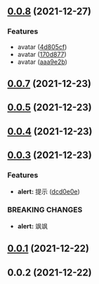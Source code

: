 ## [0.0.8](http://gitlab.skio.cn/web-core/react-web/compare/v0.0.7...v0.0.8) (2021-12-27)


### Features

* avatar ([4d805cf](http://gitlab.skio.cn/web-core/react-web/commit/4d805cf58ca6d82c2af88f73ede27f12400ddf0d))
* avatar ([170d877](http://gitlab.skio.cn/web-core/react-web/commit/170d8774a62d2bb857642a8d6bb3b1c2da922ccd))
* avatar ([aaa9e2b](http://gitlab.skio.cn/web-core/react-web/commit/aaa9e2b438613322728d6c7abbd1c2ef7a091a94))



## [0.0.7](http://gitlab.skio.cn/web-core/react-web/compare/v0.0.5...v0.0.7) (2021-12-23)



## [0.0.5](http://gitlab.skio.cn/web-core/react-web/compare/v0.0.4...v0.0.5) (2021-12-23)



## [0.0.4](http://gitlab.skio.cn/web-core/react-web/compare/v0.0.3...v0.0.4) (2021-12-23)



## [0.0.3](http://gitlab.skio.cn/web-core/react-web/compare/v0.0.1...v0.0.3) (2021-12-23)


### Features

* **alert:** 提示 ([dcd0e0e](http://gitlab.skio.cn/web-core/react-web/commit/dcd0e0e16f48b7041d01ed83d6e80354fde28608))


### BREAKING CHANGES

* **alert:** 飒飒



## [0.0.1](http://gitlab.skio.cn/web-core/react-web/compare/v0.0.2...v0.0.1) (2021-12-22)



## 0.0.2 (2021-12-22)



